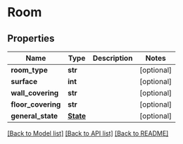 # Room

## Properties
Name | Type | Description | Notes
------------ | ------------- | ------------- | -------------
**room_type** | **str** |  | [optional] 
**surface** | **int** |  | [optional] 
**wall_covering** | **str** |  | [optional] 
**floor_covering** | **str** |  | [optional] 
**general_state** | [**State**](State.md) |  | [optional] 

[[Back to Model list]](../README.md#documentation-for-models) [[Back to API list]](../README.md#documentation-for-api-endpoints) [[Back to README]](../README.md)


